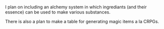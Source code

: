 I plan on including an alchemy system in which ingrediants (and their essence) can be used to make various substances.

There is also a plan to make a table for generating magic items a la CRPGs.
